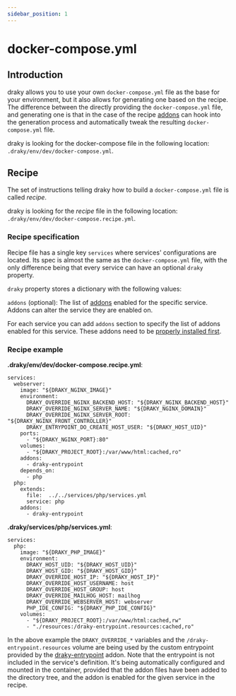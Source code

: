 ```yaml
---
sidebar_position: 1
---
```


# docker-compose.yml

## Introduction
draky allows you to use your own `docker-compose.yml` file as the base for your environment, but it also allows for
generating one based on the recipe. The difference between the directly providing the `docker-compose.yml` file, and
generating one is that in the case of the recipe [addons](/docs/reference/addons/about) can hook into the
generation process and automatically tweak the resulting `docker-compose.yml` file.

draky is looking for the docker-compose file in the following location: `.draky/env/dev/docker-compose.yml`.

## Recipe

The set of instructions telling draky how to build a `docker-compose.yml` file is called *recipe*.

draky is looking for the *recipe* file in the following location: `.draky/env/dev/docker-compose.recipe.yml`.

### Recipe specification
Recipe file has a single key `services` where services' configurations are located. Its spec is almost
the same as the `docker-compose.yml` file, with the only difference being that every service can
have an optional `draky` property.

`draky` property stores a dictionary with the following values:

`addons` (optional): The list of [addons](/docs/reference/addons/about) enabled for the specific service. Addons
can alter the service they are enabled on.

For each service you can add `addons` section to specify the list of addons enabled for this service. These addons need
to be [properly installed first](/docs/reference/addons/about#installation).

### Recipe example

**.draky/env/dev/docker-compose.recipe.yml**:

```
services:
  webserver:
    image: "${DRAKY_NGINX_IMAGE}"
    environment:
      DRAKY_OVERRIDE_NGINX_BACKEND_HOST: "${DRAKY_NGINX_BACKEND_HOST}"
      DRAKY_OVERRIDE_NGINX_SERVER_NAME: "${DRAKY_NGINX_DOMAIN}"
      DRAKY_OVERRIDE_NGINX_SERVER_ROOT: "${DRAKY_NGINX_FRONT_CONTROLLER}"
      DRAKY_ENTRYPOINT_DO_CREATE_HOST_USER: "${DRAKY_HOST_UID}"
    ports:
      - "${DRAKY_NGINX_PORT}:80"
    volumes:
      - "${DRAKY_PROJECT_ROOT}:/var/www/html:cached,ro"
    addons:
      - draky-entrypoint
    depends_on:
      - php
  php:
    extends:
      file:  ../../services/php/services.yml
      service: php
    addons:
      - draky-entrypoint
```

**.draky/services/php/services.yml**:

```
services:
  php:
    image: "${DRAKY_PHP_IMAGE}"
    environment:
      DRAKY_HOST_UID: "${DRAKY_HOST_UID}"
      DRAKY_HOST_GID: "${DRAKY_HOST_GID}"
      DRAKY_OVERRIDE_HOST_IP: "${DRAKY_HOST_IP}"
      DRAKY_OVERRIDE_HOST_USERNAME: host
      DRAKY_OVERRIDE_HOST_GROUP: host
      DRAKY_OVERRIDE_MAILHOG_HOST: mailhog
      DRAKY_OVERRIDE_WEBSERVER_HOST: webserver
      PHP_IDE_CONFIG: "${DRAKY_PHP_IDE_CONFIG}"
    volumes:
      - "${DRAKY_PROJECT_ROOT}:/var/www/html:cached,rw"
      - "./resources:/draky-entrypoint.resources:cached,ro"
```

In the above example the `DRAKY_OVERRIDE_*` variables and the `/draky-entrypoint.resources` volume are being used by
the custom entrypoint provided by the [draky-entrypoint](/docs/reference/addons/draky-entrypoint-addon) addon. Note
that the entrypoint is not included in the service's definition. It's being automatically configured and
mounted in the container, provided that the addon files have been added to the directory tree, and the addon is
enabled for the given service in the recipe.
